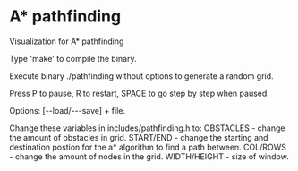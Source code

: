 # A* pathfinding
Visualization for A* pathfinding


Type 'make' to compile the binary.

Execute binary ./pathfinding without options to generate a random grid.

Press P to pause, R to restart, SPACE to go step by step when paused.

Options: [--load/---save] + file. 

Change these variables in includes/pathfinding.h to:
OBSTACLES - change the amount of obstacles in grid.
START/END - change the starting and destination postion for the a* algorithm to find a path between.
COL/ROWS  - change the amount of nodes in the grid.
WIDTH/HEIGHT - size of window.
